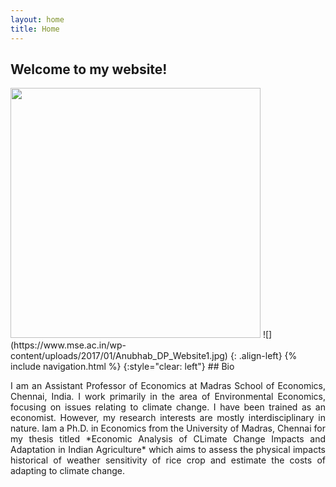 ```yaml
---
layout: home
title: Home
---
```

## Welcome to my website!

<img src="https://www.mse.ac.in/wp-content/uploads/2017/01/Anubhab_DP_Website1.jpg" width="400" height="400" />
![](https://www.mse.ac.in/wp-content/uploads/2017/01/Anubhab_DP_Website1.jpg) {: .align-left}
{% include navigation.html %}
{:style="clear: left"}
## Bio
<p style="text-align: justify">I am an Assistant Professor of Economics at Madras School of Economics, Chennai, India. I work primarily in the area of Environmental Economics, focusing on issues relating to climate change. I have been trained as an economist. However, my research interests are mostly interdisciplinary in nature. Iam a Ph.D. in Economics from the University of Madras, Chennai for my thesis titled *Economic Analysis of CLimate Change Impacts and Adaptation in Indian Agriculture* which aims to assess the physical impacts historical of weather sensitivity of rice crop and estimate the costs of adapting to climate change. </p>
